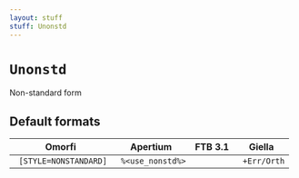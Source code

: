 ```yaml
---
layout: stuff
stuff: Unonstd
---
```

# ` Unonstd `

Non-standard form

## Default formats
| Omorfi | Apertium | FTB 3.1 | Giella |
|:------:|:--------:|:-------:|:------:|
| ` [STYLE=NONSTANDARD]` | ` %<use_nonstd%>` | ` ` | ` +Err/Orth`  |

